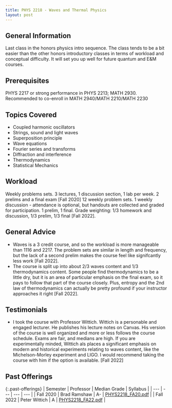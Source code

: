 ```yaml
---
title: PHYS 2218 - Waves and Thermal Physics
layout: post
---
```


<link rel="stylesheet" href="../main.css">

## General Information

Last class in the honors physics intro sequence. The class tends to be a bit easier than the other honors introductory classes in terms of workload and conceptual difficulty. It will set you up well for future quantum and E&M courses.

## Prerequisites

PHYS 2217 or strong performance in PHYS 2213; MATH 2930. Recommended to co-enroll in MATH 2940/MATH 2210/MATH 2230

## Topics Covered

  - Coupled harmonic oscillators
  - Strings, sound and light waves
  - Superposition principle
  - Wave equations
  - Fourier series and transforms
  - Diffraction and interference
  - Thermodynamics
  - Statistical Mechanics

## Workload
Weekly problems sets. 3 lectures, 1 discussion section, 1 lab per week. 2 prelims and a final exam [Fall 2020]
12 weekly problem sets. 1 weekly discussion - attendance is optional, but handouts are collected and graded for participation. 1 prelim, 1 final. Grade weighting: 1/3 homework and discussion, 1/3 prelim, 1/3 final [Fall 2022].

## General Advice

  - Waves is a 3 credit course, and so the workload is more manageable than 1116 and 2217. The problem sets are similar in length and frequency, but the lack of a second prelim makes the course feel like signifcantly less work [Fall 2022]. 
  - The course is split up into about 2/3 waves content and 1/3 thermodynamics content. Some people find thermodynamics to be a little dry, but it is an area of particular emphasis on the final exam, so it pays to follow that part of the course closely. Plus, entropy and the 2nd law of thermodynamics can actually be pretty profound if your instructor approaches it right [Fall 2022]. 
## Testimonials
  - I took the course with Professor Wittich.  Wittich is a personable and engaged lecturer. He publishes his lecture notes on Canvas. His version of the course is well organized and more or less follows the course schedule. Exams are fair, and medians are high. If you are experimentally minded, Wittich als places a significant emphasis on modern and historical experiments relating to waves content, like the Michelson-Morley experiment and LIGO. I would recommend taking the course with him if the option is available. [Fall 2022]

## Past Offerings

{:.past-offerings}
| Semester | Professor | Median Grade | Syllabus |
| --- | --- | --- | --- |
| Fall 2020 | Brad Ramshaw | A- | <a href="/syllabi/PHYS2218_FA20.pdf">PHYS2218_FA20.pdf</a> |
| Fall 2022 | Peter Wittich | A | <a href="/syllabi/PHYS2218_FA22.pdf">PHYS2218_FA22.pdf</a> |
